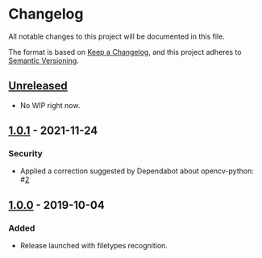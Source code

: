# Changelog

All notable changes to this project will be documented in this file.

The format is based on [Keep a Changelog](https://keepachangelog.com/en/1.0.0/),
and this project adheres to [Semantic Versioning](https://semver.org/spec/v2.0.0.html).

## [Unreleased]

- No WIP right now.

## [1.0.1] - 2021-11-24

### Security

- Applied a correction suggested by Dependabot about opencv-python: #[2](https://github.com/pedrohenriquerissato/ImageViewer/pull/2)

## [1.0.0] - 2019-10-04

### Added

- Release launched with filetypes recognition.

[unreleased]: https://github.com/pedrohenriquerissato/ImageViewer/compare/...HEAD
[1.0.1]: https://github.com/pedrohenriquerissato/ImageViewer/compare/1.0.0...1.0.1
[1.0.0]: https://github.com/pedrohenriquerissato/ImageViewer/releases/tag/1.0.0
